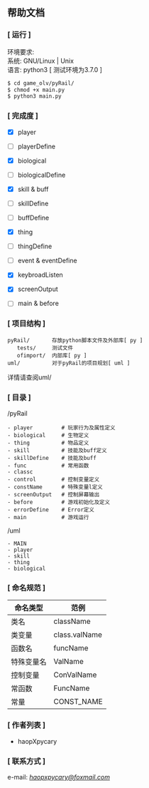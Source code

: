 ## 帮助文档

### [ 运行 ]
环境要求: <br />
系统:  GNU/Linux | Unix <br />
语言:  python3 [ 测试环境为3.7.0 ]
```bash
$ cd game_olv/pyRail/
$ chmod +x main.py
$ python3 main.py
```

### [ 完成度 ]

- [x] player
- [ ] playerDefine
- [x] biological
- [ ] biologicalDefine
- [x] skill & buff
- [ ] skillDefine
- [ ] buffDefine
- [x] thing
- [ ] thingDefine
- [ ] event & eventDefine
- [x] keybroadListen
- [x] screenOutput
- [ ] main & before


### [ 项目结构 ]

```
pyRail/       存放python脚本文件及外部库[ py ]
   tests/     测试文件
   ofimport/  内部库[ py ]
uml/          对于pyRail的项目规划[ uml ]
```

详情请查阅uml/


###  [ 目录 ]
/pyRail
```
- player         # 玩家行为及属性定义
- biological     # 生物定义
- thing          # 物品定义
- skill          # 技能及buff定义
- skillDefine    # 技能及buff
- func           # 常用函数
- classc
- control        # 控制变量定义
- constName      # 特殊变量l定义
- screenOutput   # 控制屏幕输出
- before         # 游戏初始化及定义
- errorDefine    # Error定义
- main           # 游戏运行
```

/uml
```
- MAIN
- player
- skill
- thing
- biological
```


###  [ 命名规范 ]
<smart>
  
| 命名类型 | 范例 |
| ------ | ------ |
| 类名       | className     |
| 类变量     | class.valName |
| 函数名     | funcName      |
| 特殊变量名 | ValName       |
| 控制变量   | ConValName    |
| 常函数     | FuncName      |
| 常量       | CONST_NAME    |

</smart>


### [ 作者列表 ]
- haopXpycary


### [ 联系方式 ]
e-mail: *haopxpycary@foxmail.com*
